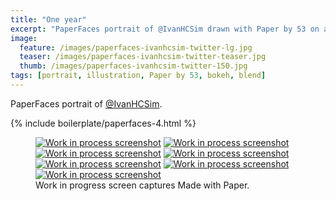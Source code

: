 ```yaml
---
title: "One year"
excerpt: "PaperFaces portrait of @IvanHCSim drawn with Paper by 53 on an iPad."
image: 
  feature: /images/paperfaces-ivanhcsim-twitter-lg.jpg
  teaser: /images/paperfaces-ivanhcsim-twitter-teaser.jpg
  thumb: /images/paperfaces-ivanhcsim-twitter-150.jpg
tags: [portrait, illustration, Paper by 53, bokeh, blend]
---
```


PaperFaces portrait of [@IvanHCSim](http://twitter.com/IvanHCSim).

{% include boilerplate/paperfaces-4.html %}

<figure class="third">
  <a href="{{ site.url }}/images/paperfaces-ivanhcsim-process-1-lg.jpg"><img src="{{ site.url }}/images/paperfaces-ivanhcsim-process-1-600.jpg" alt="Work in process screenshot"></a>
  <a href="{{ site.url }}/images/paperfaces-ivanhcsim-process-2-lg.jpg"><img src="{{ site.url }}/images/paperfaces-ivanhcsim-process-2-600.jpg" alt="Work in process screenshot"></a>
  <a href="{{ site.url }}/images/paperfaces-ivanhcsim-process-3-lg.jpg"><img src="{{ site.url }}/images/paperfaces-ivanhcsim-process-3-600.jpg" alt="Work in process screenshot"></a>
  <a href="{{ site.url }}/images/paperfaces-ivanhcsim-process-4-lg.jpg"><img src="{{ site.url }}/images/paperfaces-ivanhcsim-process-4-600.jpg" alt="Work in process screenshot"></a>
  <a href="{{ site.url }}/images/paperfaces-ivanhcsim-process-5-lg.jpg"><img src="{{ site.url }}/images/paperfaces-ivanhcsim-process-5-600.jpg" alt="Work in process screenshot"></a>
  <a href="{{ site.url }}/images/paperfaces-ivanhcsim-process-6-lg.jpg"><img src="{{ site.url }}/images/paperfaces-ivanhcsim-process-6-600.jpg" alt="Work in process screenshot"></a>
  <a href="{{ site.url }}/images/paperfaces-ivanhcsim-process-7-lg.jpg"><img src="{{ site.url }}/images/paperfaces-ivanhcsim-process-7-600.jpg" alt="Work in process screenshot"></a>
  <figcaption>Work in progress screen captures Made with Paper.</figcaption>
</figure>
